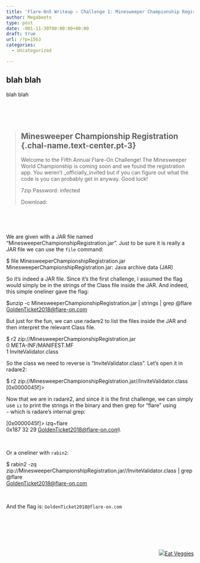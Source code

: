 ```yaml
---
title: 'Flare-On5 Writeup – Challenge 1: Minesweeper Championship Registration'
author: Megabeets
type: post
date: -001-11-30T00:00:00+00:00
draft: true
url: /?p=1563
categories:
  - Uncategorized

---
```

## blah blah

blah blah

&nbsp;

&nbsp;

> ## Minesweeper Championship Registration {.chal-name.text-center.pt-3}
> 
> Welcome to the Fifth Annual Flare-On Challenge! The Minesweeper World Championship is coming soon and we found the registration app. You weren&#8217;t _officially_invited but if you can figure out what the code is you can probably get in anyway. Good luck!
> 
> 7zip Password: infected
> 
> Download:

&nbsp;

&nbsp;

We are given with a JAR file named &#8220;MinesweeperChampionshipRegistration.jar&#8221;. Just to be sure it is really a JAR file we can use the `file` command:

$ file MinesweeperChampionshipRegistration.jar  
MinesweeperChampionshipRegistration.jar: Java archive data (JAR)

So it&#8217;s indeed a JAR file. Since it&#8217;s the first challenge, I assumed the flag would simply be in the strings of the Class file inside the JAR. And indeed, this simple oneliner gave the flag:

$unzip -c MinesweeperChampionshipRegistration.jar | strings | grep @flare  
GoldenTicket2018@flare-on.com

But just for the fun, we can use radare2 to list the files inside the JAR and then interpret the relevant Class file.

$ r2 zip://MinesweeperChampionshipRegistration.jar  
0 META-INF/MANIFEST.MF  
1 InviteValidator.class

So the class we need to reverse is &#8220;InviteValidator.class&#8221;. Let&#8217;s open it in radare2:

$ r2 zip://MinesweeperChampionshipRegistration.jar//InviteValidator.class  
[0x0000045f]>

Now that we are in radare2, and since it is the first challenge, we can simply use `iz` to print the strings in the binary and then grep for &#8220;flare&#8221; using `~` which is radare&#8217;s internal grep:

[0x0000045f]> izq~flare  
0x187 32 29 GoldenTicket2018@flare-on.com\

&nbsp;

Or a oneliner with `rabin2`:

$ rabin2 -zq zip://MinesweeperChampionshipRegistration.jar//InviteValidator.class | grep @flare  
GoldenTicket2018@flare-on.com

&nbsp;

And the flag is: `GoldenTicket2018@flare-on.com`

&nbsp;

&nbsp;

&nbsp;

<div class="nf-post-footer">
  <p style="text-align: right">
    <a href="https://www.megabeets.net/about.html#vegan"><img src="./megabeets_inline_logo.png" />Eat Veggies</a>
  </p>
</div>
